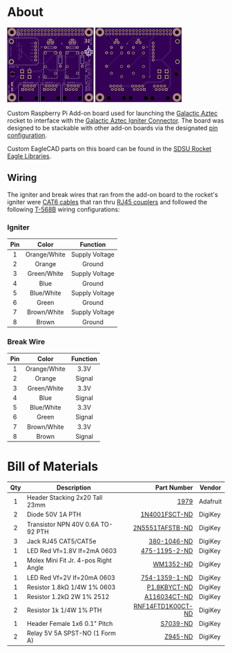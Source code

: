 # About
[![OSHPark PCB Top Thumbnail](artwork/thumb_top.png?raw=true)](artwork/top.png?raw=true)
[![OSHPark PCB Bottom Thumbnail](artwork/thumb_bottom.png?raw=true)](artwork/bottom.png?raw=true)

Custom Raspberry Pi Add-on board used for launching the [Galactic Aztec] rocket to interface with the [Galactic Aztec Igniter Connector]. The board was designed to be stackable with other add-on boards via the designated [pin configuration].

Custom EagleCAD parts on this board can be found in the [SDSU Rocket Eagle Libraries].

## Wiring
The igniter and break wires that ran from the add-on board to the rocket's igniter were [CAT6 cables] that ran thru [RJ45 couplers] and followed the following [T-568B] wiring configurations:

### Igniter
| Pin | Color        | Function       |
|:---:|:------------:|:--------------:|
| 1   | Orange/White | Supply Voltage |
| 2   | Orange       | Ground         |
| 3   | Green/White  | Supply Voltage |
| 4   | Blue         | Ground         |
| 5   | Blue/White   | Supply Voltage |
| 6   | Green        | Ground         |
| 7   | Brown/White  | Supply Voltage |
| 8   | Brown        | Ground         |

### Break Wire
| Pin | Color        | Function       |
|:---:|:------------:|:--------------:|
| 1   | Orange/White | 3.3V           |
| 2   | Orange       | Signal         |
| 3   | Green/White  | 3.3V           |
| 4   | Blue         | Signal         |
| 5   | Blue/White   | 3.3V           |
| 6   | Green        | Signal         |
| 7   | Brown/White  | 3.3V           |
| 8   | Brown        | Signal         |

# Bill of Materials
| Qty | Description                          | Part Number         | Vendor   |
|:---:|--------------------------------------|--------------------:|----------|
| 1   | Header Stacking 2x20 Tall 23mm       | [1979]              | Adafruit |
| 2   | Diode 50V 1A PTH                     | [1N4001FSCT-ND]     | DigiKey  |
| 2   | Transistor NPN 40V 0.6A TO-92 PTH    | [2N5551TAFSTB-ND]   | DigiKey  |
| 3   | Jack RJ45 CAT5/CAT5e                 | [380-1046-ND]       | DigiKey  |
| 1   | LED Red Vf=1.8V If=2mA 0603          | [475-1195-2-ND]     | DigiKey  |
| 1   | Molex Mini Fit Jr. 4-pos Right Angle | [WM1352-ND]         | DigiKey  |
| 1   | LED Red Vf=2V If=20mA 0603           | [754-1359-1-ND]     | DigiKey  |
| 1   | Resistor 1.8kΩ 1/4W 1% 0603          | [P1.8KBYCT-ND]      | DigiKey  |
| 1   | Resistor 1.2kΩ 2W 1% 2512            | [A116034CT-ND]      | DigiKey  |
| 2   | Resistor 1k 1/4W 1% PTH              | [RNF14FTD1K00CT-ND] | DigiKey  |
| 1   | Header Female 1x6 0.1" Pitch         | [S7039-ND]          | DigiKey  |
| 2   | Relay 5V 5A SPST-NO (1 Form A)       | [Z945-ND]           | DigiKey  |


[Galactic Aztec]: http://rocket.sdsu.edu/rockets
[Galactic Aztec Igniter Connector]: https://github.com/twyatt/galactic-aztec-igniter-connector
[pin configuration]: https://docs.google.com/spreadsheets/d/1zGslKhH-ZteeA8sbbTjQlF-Neb-wJ3quIlFH6I8Cvgs/edit?usp=sharing
[CAT6 cables]: http://amzn.com/B00DUYDFVY
[RJ45 connector pin configuration]: https://docs.google.com/spreadsheets/d/1SQShVjZaio6u5dARqMazgQztgd2wGieyxO2AVLGVz4Q/edit?usp=sharing
[RJ45 couplers]: http://amzn.com/B00GE1DHRC
[SDSU Rocket Eagle Libraries]: https://github.com/twyatt/SDSURocket-Eagle-Libraries
[T-568B]: https://en.wikipedia.org/wiki/TIA/EIA-568#Wiring
[1979]: http://www.adafruit.com/products/1979
[1N4001FSCT-ND]: http://www.digikey.com/product-detail/en/1N4001/1N4001FSCT-ND/1532742
[2N5551TAFSTB-ND]: http://www.digikey.com/product-detail/en/2N5551TA/2N5551TAFSTB-ND/973959
[380-1046-ND]: http://www.digikey.com/product-detail/en/SS-7188-NF/380-1046-ND/388308
[475-1195-2-ND]: http://www.digikey.com/product-detail/en/LS%20L29K-H1J2-1-Z/475-1195-1-ND/810356
[WM1352-ND]: http://www.digikey.com/product-search/en?x=0&y=0&lang=en&site=us&keywords=538-39-30-1040
[754-1359-1-ND]: http://www.digikey.com/product-detail/en/APG1608SURKC%2FT/754-1359-1-ND/1919171
[P1.8KBYCT-ND]: http://www.digikey.com/product-detail/en/ERJ-PA3F1801V/P1.8KBYCT-ND/5036145
[A116034CT-ND]: http://www.digikey.com/product-detail/en/5-2176070-1/A116034CT-ND/4280086
[RNF14FTD1K00CT-ND]: http://www.digikey.com/product-detail/en/RNF14FTD1K00/RNF14FTD1K00CT-ND/1975018
[S7039-ND]: http://www.digikey.com/product-detail/en/PPPC061LFBN-RC/S7039-ND/810178
[Z945-ND]: http://www.digikey.com/product-detail/en/G6B-1114P-US-DC5/Z945-ND/148724
